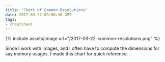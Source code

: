 ```yaml
---
title: "Chart of Common Resolutions"
date: 2017-03-22 09:00:30 GMT
tags:
- cheatsheet
---
```

{% include assets/image url="/2017-03-22-common-resolutions.png" %}

Since I work with images, and I often have to compute the dimensions for say memory usages. I made this chart for quick reference.
